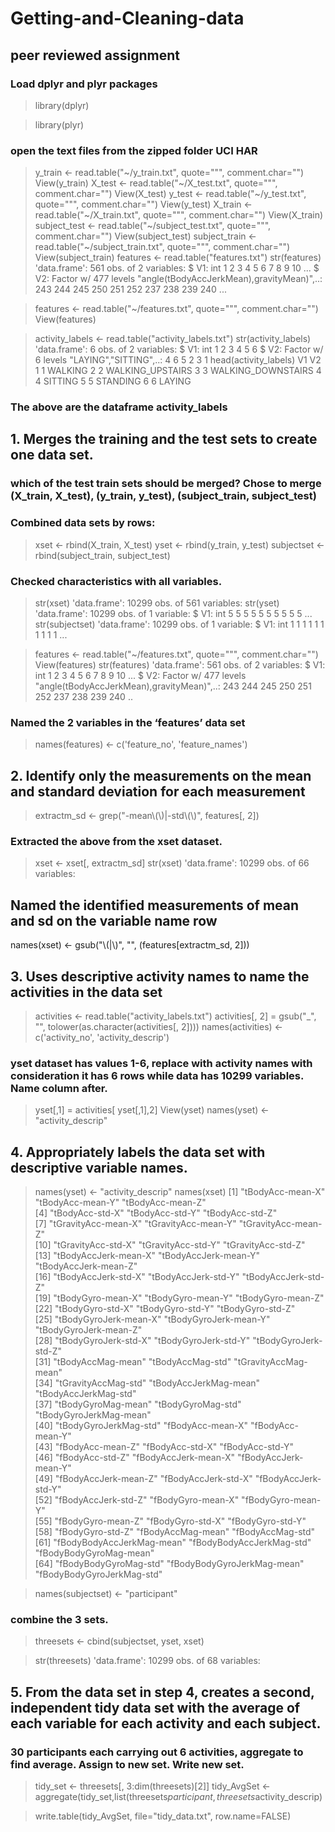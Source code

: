 # Getting-and-Cleaning-data
## peer reviewed assignment

### Load dplyr and plyr packages 
> library(dplyr)

> library(plyr)

### open the text files from the zipped folder UCI HAR

> y_train <- read.table("~/y_train.txt", quote="\"", comment.char="")
>   View(y_train)
> X_test <- read.table("~/X_test.txt", quote="\"", comment.char="")
>   View(X_test)
> y_test <- read.table("~/y_test.txt", quote="\"", comment.char="")
>   View(y_test)
> X_train <- read.table("~/X_train.txt", quote="\"", comment.char="")
>   View(X_train)
> subject_test <- read.table("~/subject_test.txt", quote="\"", comment.char="")
>   View(subject_test)
> subject_train <- read.table("~/subject_train.txt", quote="\"", comment.char="")
>   View(subject_train)
> features <- read.table("features.txt")
> str(features)
'data.frame':	561 obs. of  2 variables:
 $ V1: int  1 2 3 4 5 6 7 8 9 10 ...
 $ V2: Factor w/ 477 levels "angle(tBodyAccJerkMean),gravityMean)",..: 243 244 245 250 251 252 237 238 239 240 ...

> features <- read.table("~/features.txt", quote="\"", comment.char="")
>   View(features)



> activity_labels <- read.table("activity_labels.txt")
> str(activity_labels)
'data.frame':	6 obs. of  2 variables:
 $ V1: int  1 2 3 4 5 6
 $ V2: Factor w/ 6 levels "LAYING","SITTING",..: 4 6 5 2 3 1
> head(activity_labels)
  V1                 V2
1  1            WALKING
2  2   WALKING_UPSTAIRS
3  3 WALKING_DOWNSTAIRS
4  4            SITTING
5  5           STANDING
6  6             LAYING

### The above are the dataframe activity_labels

## 1. Merges the training and the test sets to create one data set.

### which of the test train sets should be merged? Chose to merge (X_train, X_test), (y_train, y_test), (subject_train, subject_test)

### Combined data sets by rows:


> xset <- rbind(X_train, X_test)
> yset <- rbind(y_train, y_test)
> subjectset <- rbind(subject_train, subject_test)


### Checked characteristics with all variables.

> str(xset)
'data.frame':	10299 obs. of  561 variables:
> str(yset)
'data.frame':	10299 obs. of  1 variable:
 $ V1: int  5 5 5 5 5 5 5 5 5 5 ...
> str(subjectset)
'data.frame':	10299 obs. of  1 variable:
 $ V1: int  1 1 1 1 1 1 1 1 1 1 ...


> features <- read.table("~/features.txt", quote="\"", comment.char="")
>   View(features)
> str(features)
'data.frame':	561 obs. of  2 variables:
 $ V1: int  1 2 3 4 5 6 7 8 9 10 ...
 $ V2: Factor w/ 477 levels "angle(tBodyAccJerkMean),gravityMean)",..: 243 244 245 250 251 252 237 238 239 240 ..

### Named the 2 variables in the ‘features’ data set

> names(features) <- c('feature_no', 'feature_names')

## 2. Identify only the measurements on the mean and standard deviation for each measurement

> extractm_sd <- grep("-mean\\(\\)|-std\\(\\)", features[, 2])

### Extracted the above from the xset dataset.

> xset <- xset[, extractm_sd]
> str(xset)
'data.frame':	10299 obs. of  66 variables:

## Named the identified measurements of mean and sd on the variable name row

names(xset) <- gsub("\\(|\\)", "", (features[extractm_sd, 2]))

## 3.  Uses descriptive activity names to name the activities in the data set

> activities <- read.table("activity_labels.txt")
> activities[, 2] = gsub("_", "", tolower(as.character(activities[, 2])))
> names(activities) <- c('activity_no', 'activity_descrip')

### yset dataset has values 1-6, replace with activity names with consideration it has 6 rows while data has 10299 variables. Name column after.

> yset[,1] = activities[ yset[,1],2]
> View(yset)
> names(yset) <- "activity_descrip"


## 4. Appropriately labels the data set with descriptive variable names.
> names(yset) <- "activity_descrip"
> names(xset)
 [1] "tBodyAcc-mean-X"           "tBodyAcc-mean-Y"           "tBodyAcc-mean-Z"          
 [4] "tBodyAcc-std-X"            "tBodyAcc-std-Y"            "tBodyAcc-std-Z"           
 [7] "tGravityAcc-mean-X"        "tGravityAcc-mean-Y"        "tGravityAcc-mean-Z"       
[10] "tGravityAcc-std-X"         "tGravityAcc-std-Y"         "tGravityAcc-std-Z"        
[13] "tBodyAccJerk-mean-X"       "tBodyAccJerk-mean-Y"       "tBodyAccJerk-mean-Z"      
[16] "tBodyAccJerk-std-X"        "tBodyAccJerk-std-Y"        "tBodyAccJerk-std-Z"       
[19] "tBodyGyro-mean-X"          "tBodyGyro-mean-Y"          "tBodyGyro-mean-Z"         
[22] "tBodyGyro-std-X"           "tBodyGyro-std-Y"           "tBodyGyro-std-Z"          
[25] "tBodyGyroJerk-mean-X"      "tBodyGyroJerk-mean-Y"      "tBodyGyroJerk-mean-Z"     
[28] "tBodyGyroJerk-std-X"       "tBodyGyroJerk-std-Y"       "tBodyGyroJerk-std-Z"      
[31] "tBodyAccMag-mean"          "tBodyAccMag-std"           "tGravityAccMag-mean"      
[34] "tGravityAccMag-std"        "tBodyAccJerkMag-mean"      "tBodyAccJerkMag-std"      
[37] "tBodyGyroMag-mean"         "tBodyGyroMag-std"          "tBodyGyroJerkMag-mean"    
[40] "tBodyGyroJerkMag-std"      "fBodyAcc-mean-X"           "fBodyAcc-mean-Y"          
[43] "fBodyAcc-mean-Z"           "fBodyAcc-std-X"            "fBodyAcc-std-Y"           
[46] "fBodyAcc-std-Z"            "fBodyAccJerk-mean-X"       "fBodyAccJerk-mean-Y"      
[49] "fBodyAccJerk-mean-Z"       "fBodyAccJerk-std-X"        "fBodyAccJerk-std-Y"       
[52] "fBodyAccJerk-std-Z"        "fBodyGyro-mean-X"          "fBodyGyro-mean-Y"         
[55] "fBodyGyro-mean-Z"          "fBodyGyro-std-X"           "fBodyGyro-std-Y"          
[58] "fBodyGyro-std-Z"           "fBodyAccMag-mean"          "fBodyAccMag-std"          
[61] "fBodyBodyAccJerkMag-mean"  "fBodyBodyAccJerkMag-std"   "fBodyBodyGyroMag-mean"    
[64] "fBodyBodyGyroMag-std"      "fBodyBodyGyroJerkMag-mean" "fBodyBodyGyroJerkMag-std" 

> names(subjectset) <- "participant"

### combine the 3 sets.

> threesets <- cbind(subjectset, yset, xset)

> str(threesets)
'data.frame':	10299 obs. of  68 variables:


## 5. From the data set in step 4, creates a second, independent tidy data set with the average of each variable for each activity and each subject.
### 30 participants each carrying out 6 activities, aggregate to find average. Assign to new set. Write new set. 

> tidy_set <- threesets[, 3:dim(threesets)[2]]
> tidy_AvgSet <- aggregate(tidy_set,list(threesets$participant,threesets$activity_descrip)

> write.table(tidy_AvgSet, file="tidy_data.txt", row.name=FALSE)
















